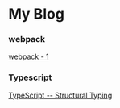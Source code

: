 # My Blog

### webpack
[webpack - 1](https://github.com/yyycc/cyy/issues/1)

### Typescript
[TypeScript -- Structural Typing](https://github.com/yyycc/cyy/issues/4)
